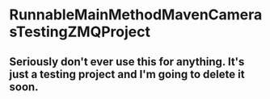 # RunnableMainMethodMavenCamerasTestingZMQProject
## Seriously don't ever use this for anything. It's just a testing project and I'm going to delete it soon.

